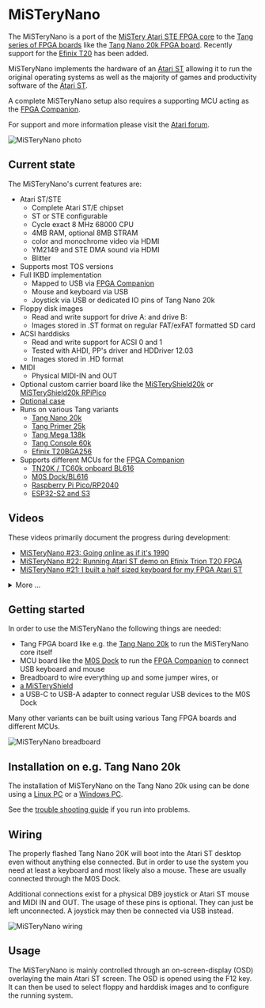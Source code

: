 # MiSTeryNano

The MiSTeryNano is a port of the
[MiSTery Atari STE FPGA core](https://github.com/gyurco/MiSTery) to the
[Tang series of FPGA boards](https://wiki.sipeed.com/hardware/en/tang/index.html)
like the [Tang Nano 20k FPGA board](https://wiki.sipeed.com/nano20k). Recently support
for the [Efinix T20](https://www.efinixinc.com/shop/t20.php) has been added.

MiSTeryNano implements the hardware of an [Atari ST](https://de.wikipedia.org/wiki/Atari_ST) allowing it to
run the original operating systems as well as the majority of games and
productivity software of the [Atari ST](https://de.wikipedia.org/wiki/Atari_ST).

A complete MiSTeryNano setup also requires a supporting MCU acting as
the [FPGA Companion](https://github.com/harbaum/FPGA-Companion/).

For support and more information please visit the [Atari forum](https://www.atari-forum.com/viewtopic.php?p=457209).

![MiSTeryNano photo](images/misterynano.jpeg)

## Current state

The MiSTeryNano's current features are:

  * Atari ST/STE
    * Complete Atari ST/E chipset
    * ST or STE configurable
    * Cycle exact 8 MHz 68000 CPU
    * 4MB RAM, optional 8MB STRAM
    * color and monochrome video via HDMI
    * YM2149 and STE DMA sound via HDMI
    * Blitter
  * Supports most TOS versions
  * Full IKBD implementation
    * Mapped to USB via [FPGA Companion](https://github.com/harbaum/FPGA-Companion/)
    * Mouse and keyboard via USB
    * Joystick via USB or dedicated IO pins of Tang Nano 20k
  * Floppy disk images
    * Read and write support for drive A: and drive B:
    * Images stored in .ST format on regular FAT/exFAT formatted SD card
  * ACSI harddisks
    * Read and write support for ACSI 0 and 1
    * Tested with AHDI, PP's driver and HDDriver 12.03
    * Images stored in .HD format
  * MIDI
    * Physical MIDI-IN and OUT
  * Optional custom carrier board like the [MiSTeryShield20k](board/misteryshield20k/) or [MiSTeryShield20k RPiPico](https://github.com/vossstef/tang_nano_20k_c64/tree/main/board/misteryshield20k_rpipico)
  * [Optional case](https://github.com/prcoder-1/MiSTeryNano-Case)
  * Runs on various Tang variants
    * [Tang Nano 20k](https://wiki.sipeed.com/nano20k)
    * [Tang Primer 25k](TANG_PRIMER_25K.md)
    * [Tang Mega 138k](TANG_MEGA_138K.md)
    * [Tang Console 60k](TANG_CONSOLE_60K.md)	
    * [Efinix T20BGA256](src/efinix/t20_bga256/README.md)
  * Supports different MCUs for the [FPGA Companion](https://github.com/harbaum/FPGA-Companion/)
    * [TN20K / TC60k onboard BL616](https://github.com/harbaum/FPGA-Companion/tree/main/src/bl616)
    * [M0S Dock/BL616](https://github.com/harbaum/FPGA-Companion/tree/main/src/bl616)
    * [Raspberry Pi Pico/RP2040](https://github.com/harbaum/FPGA-Companion/tree/main/src/rp2040)
    * [ESP32-S2 and S3](https://github.com/harbaum/FPGA-Companion/tree/main/src/esp32)

## Videos

These videos primarily document the progress during development:
  * [MiSTeryNano #23: Going online as if it's 1990](https://www.youtube.com/shorts/LzfyftSwXaw)
  * [MiSTeryNano #22: Running Atari ST demo on Efinix Trion T20 FPGA](https://youtube.com/shorts/_95nhmBHSxg)
  * [MiSTeryNano #21: I built a half sized keyboard for my FPGA Atari ST](https://youtube.com/shorts/clQujxjdr9I)

<details><summary>More ...</summary>
<ul>
  <li><a href="https://youtube.com/shorts/i-hUT1_UNOY">MiSTeryNano #20: Atari STE on Tang Primer 25k FPGA</a></li>
  <li><a href="https://youtube.com/shorts/CI1L_LBodlw">MiSTeryNano #19: Atari STE Stardust on Tang Mega 138K FPGA</a></li>
  <li><a href="https://youtube.com/shorts/_D7Gc8IL2GA">MiSTeryNano #18: Cheap RGB LCD for Atari ST in FPGA
  <li><a href="https://youtube.com/shorts/qh_TCCgo1xY">MiSTeryNano #17: C64 on Tang Nano 20K</a></li>
  <li><a href="https://youtube.com/shorts/IOfeoJvnrmE">MiSTeryNano #16: Atari ST MIDI Space Quest 3 on Roland MT32</a></li>
  <li><a href="https://youtube.com/shorts/-kPpSlpkzvA">MiSTeryNano #15: Power Without the Price: The Tang Nano 20k is the cheapest Atari ST</a></li>
  <li><a href="https://youtube.com/shorts/w8RZCzeMpiw">MiSTeryNano #14: Cubase MIDI audio replay with Atari ST FPGA and SAM2695</a></li>
  <li><a href="https://youtube.com/shorts/o6ABtje7zZ8">MiSTeryNano #13: Atari ST in Tang Nano 20k FPGA running Cubase 3 from Harddisk image</a></li>
  <li><a href="https://youtube.com/shorts/UPiLkYA_o0o">MiSTeryNano #12: Atari ST first boot from virtual hard disk</a></li>
  <li><a href="https://youtube.com/shorts/NP1EnRj4Fk0">MiSTeryNano #11: Advanced SD card for FPGA Atari ST</a></li>
  <li><a href="https://youtube.com/shorts/zsHYcolqtpc">MiSTeryNano #10: New OSD for the FPGA Atari ST</a></li>
  <li><a href="https://youtube.com/shorts/bP5gK3nmv-o">MiSTeryNano #9: Tang Nano 20k as USB host</a></li>
  <li><a href="https://youtube.com/shorts/jjps1x1NjhE">MiSTeryNano #8: Atari ST with USB keyboard and touchpad</a></li>
  <li><a href="https://youtube.com/shorts/Ud1P1vE5j84">MiSTeryNano #7: Tang Nano 20k running Atari ST Oxyd2</a></li>
  <li><a href="https://youtube.com/shorts/EXPfdhlpuFI">MiSTeryNano #6: B.I.G. DEMO</a></li>
  <li><a href="https://youtube.com/shorts/xJHF-LlaHFo">MiSTeryNano #5: Playing Atari ST Frontier</a></li>
  <li><a href="https://youtube.com/shorts/FfL01D0Zg0o">MiSTeryNano #4: Drives and Blitter</a></li>
  <li><a href="https://youtube.com/shorts/9wFxQvKtOY8">MiSTeryNano #3: We got a rainbow!</a></li>
  <li><a href="https://youtube.com/shorts/yLxXRR_04UE">MiSTeryNano #2: Booting TOS 1.04 for the first time</a></li>
  <li><a href="https://youtube.com/shorts/qndojsbH9jw">MiSTeryNano #1: Is the Tang Nano 20k the cheapest and smallest Atari ST?</a></li>
</ul>
</details>

## Getting started

In order to use the MiSTeryNano the following things are needed:

  * Tang FPGA board like e.g. the [Tang Nano 20k](https://wiki.sipeed.com/nano20k) to run the MiSTeryNano core itself
  * MCU board like the [M0S Dock](https://wiki.sipeed.com/hardware/en/maixzero/m0s/m0s.html) to run the [FPGA Companion](https://github.com/harbaum/FPGA-Companion/) to connect USB keyboard and mouse
  * Breadboard to wire everything up and some jumper wires, or
  * [a MiSTeryShield](board/misteryshield20k/)
  * a USB-C to USB-A adapter to connect regular USB devices to the M0S Dock

Many other variants can be built using various Tang FPGA boards and different MCUs. 

![MiSTeryNano breadboard](images/misterynano_bb.jpeg)

## Installation on e.g. Tang Nano 20k

The installation of MiSTeryNano on the Tang Nano 20k using can be done
using a [Linux PC](INSTALLATION_LINUX.md) or a [Windows PC](INSTALLATION_WINDOWS.md).

See the [trouble shooting guide](TROUBLESHOOTING.md) if you run into problems.

## Wiring

The properly flashed Tang Nano 20K will boot into the Atari ST desktop
even without anything else connected. But in order to use the system
you need at least a keyboard and most likely also a mouse. These are
usually connected through the M0S Dock.

Additional connections exist for a physical DB9 joystick or
Atari ST mouse and MIDI IN and OUT. The usage of these pins
is optional. They can just be left unconnected. A joystick may
then be connected via USB instead.

![MiSTeryNano wiring](images/wiring_spi_midi.png)

## Usage

The MiSTeryNano is mainly controlled through an on-screen-display (OSD)
overlaying the main Atari ST screen. The OSD is opened using the F12
key. It can then be used to select floppy and harddisk images and to
configure the running system.

